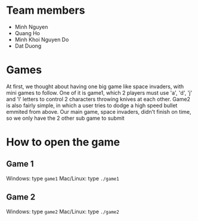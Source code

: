 # Team members

- Minh Nguyen
- Quang Ho
- Minh Khoi Nguyen Do
- Dat Duong

# Games

At first, we thought about having one big game like space invaders, with mini games to follow. One of it is game1, which 2 players must use 'a', 'd', 'j' and 'l' letters to control 2 characters throwing knives at each other. Game2 is also fairly simple, in which a user tries to dodge a high speed bullet emmited from above. Our main game, space invaders, didn't finish on time, so we only have the 2 other sub game to submit

# How to open the game

## Game 1

Windows: type `game1`
Mac/Linux: type `./game1`

## Game 2

Windows: type `game2`
Mac/Linux: type `./game2`